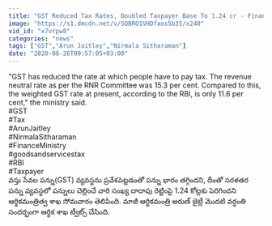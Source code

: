 ```yaml
---
title: "GST Reduced Tax Rates, Doubled Taxpayer Base To 1.24 cr - Finance Ministry Oneindia Telugu"
image: "https://s1.dmcdn.net/v/SQBRO1VHDfaos5b3S/x240"
vid_id: "x7vrpw8"
categories: "news"
tags: ["GST","Arun Jaitley","Nirmala Sitharaman"]
date: "2020-08-26T09:57:05+03:00"
---
```

&quot;GST has reduced the rate at which people have to pay tax. The revenue neutral rate as per the RNR Committee was 15.3 per cent. Compared to this, the weighted GST rate at present, according to the RBI, is only 11.6 per cent,&quot; the ministry said.   <br>#GST   <br>#Tax   <br>#ArunJaitley   <br>#NirmalaSitharaman   <br>#FinanceMinistry   <br>#goodsandservicestax   <br>#RBI   <br>#Taxpayer   <br>వస్తు సేవల పన్ను(GST) వ్యవస్థను ప్రవేశపెట్టడంతో పన్ను భారం తగ్గిందని, దీంతో సరళతర పన్ను వ్యవస్థలో పన్నులు చెల్లించే వారి సంఖ్య దాదాపు రెట్టింపై 1.24 కోట్లకు పెరిగిందని ఆర్థికమంత్రిత్వ శాఖ సోమవారం తెలిపింది. మాజీ ఆర్థికమంత్రి అరుణ్ జైట్లీ మొదటి వర్ధంతి సందర్భంగా ఆర్థిక శాఖ ట్వీట్స్ చేసింది.
